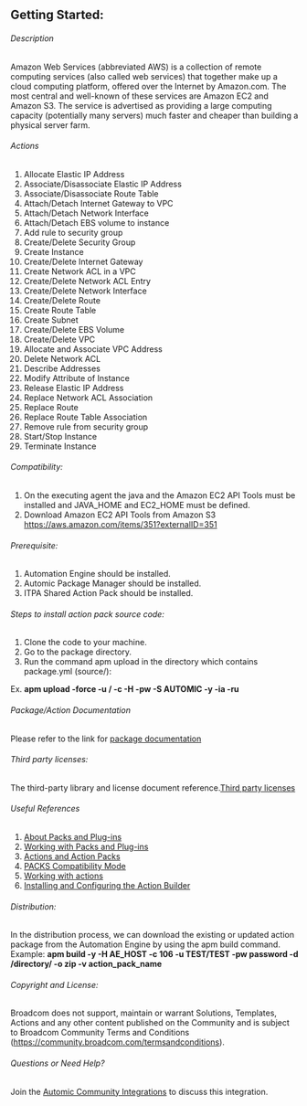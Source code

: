 ## Getting Started:


###### Description

Amazon Web Services (abbreviated AWS) is a collection of remote computing services (also called web services) that together make up a cloud computing platform, offered over the Internet by Amazon.com. 
The most central and well-known of these services are Amazon EC2 and Amazon S3. 
The service is advertised as providing a large computing capacity (potentially many servers) much faster and cheaper than building a physical server farm.
	
###### Actions

1.  Allocate Elastic IP Address
2.  Associate/Disassociate Elastic IP Address
3.	Associate/Disassociate Route Table
4.	Attach/Detach Internet Gateway to VPC
5.	Attach/Detach Network Interface
6.	Attach/Detach EBS volume to instance
7.	Add rule to security group
8.	Create/Delete Security Group
9.	Create Instance
10.	Create/Delete Internet Gateway
11.	Create Network ACL in a VPC
12.	Create/Delete Network ACL Entry
13.	Create/Delete Network Interface
14.	Create/Delete Route
15.	Create Route Table
16.	Create Subnet
17.	Create/Delete EBS Volume
18.	Create/Delete VPC
19.	Allocate and Associate VPC Address
20.	Delete Network ACL
21.	Describe Addresses
22.	Modify Attribute of Instance
23.	Release Elastic IP Address
24.	Replace Network ACL Association
25.	Replace Route
26.	Replace Route Table Association
27.	Remove rule from security group
28.	Start/Stop Instance
29.	Terminate Instance	

###### Compatibility:

1. On the executing agent the java and the Amazon EC2 API Tools must be installed and JAVA_HOME and EC2_HOME must be defined.
2. Download Amazon EC2 API Tools from Amazon S3 https://aws.amazon.com/items/351?externalID=351
	

###### Prerequisite:

1. Automation Engine should be installed.
2. Automic Package Manager should be installed.
3. ITPA Shared Action Pack should be installed. 

###### Steps to install action pack source code:

1. Clone the code to your machine.
2. Go to the package directory.
3. Run the command apm upload in the directory which contains package.yml (source/):

Ex. **apm upload -force -u <Name>/<Department> -c <Client-id> -H <Host> -pw <Password> -S AUTOMIC -y -ia -ru**


###### Package/Action Documentation

Please refer to the link for [package documentation](source/ae/DOCUMENTATION/PCK.AUTOMIC_AMAZON.PUB.DOC.xml)

###### Third party licenses:

The third-party library and license document reference.[Third party licenses](source/ae/DOCUMENTATION/PCK.AUTOMIC_AMAZON.PUB.LICENSES.xml)

###### Useful References

1. [About Packs and Plug-ins](https://docs.automic.com/documentation/webhelp/english/AA/12.3/DOCU/12.3/Automic%20Automation%20Guides/help.htm#PluginManager/PM_AboutPacksandPlugins.htm?Highlight=Action%20packs)
2. [Working with Packs and Plug-ins](https://docs.automic.com/documentation/webhelp/english/AA/12.3/DOCU/12.3/Automic%20Automation%20Guides/help.htm#PluginManager/PM_WorkingWith.htm#link10)
3. [Actions and Action Packs](https://docs.automic.com/documentation/webhelp/english/AA/12.3/DOCU/12.3/Automic%20Automation%20Guides/help.htm#_Common/ReleaseHighlights/RH_Plugin_PackageManager.htm?Highlight=Action%20packs)
4. [PACKS Compatibility Mode](https://docs.automic.com/documentation/webhelp/english/AA/12.3/DOCU/12.3/Automic%20Automation%20Guides/help.htm#AWA/Variables/UC_CLIENT_SETTINGS/UC_CLIENT_PACKS_COMPATIBILITY_MODE.htm?Highlight=Action%20packs)
5. [Working with actions](https://docs.automic.com/documentation/webhelp/english/AA/12.3/DOCU/12.3/Automic%20Automation%20Guides/help.htm#ActionBuilder/AB_WorkingWith.htm#link4)
6. [Installing and Configuring the Action Builder](https://docs.automic.com/documentation/webhelp/english/AA/12.3/DOCU/12.3/Automic%20Automation%20Guides/help.htm#ActionBuilder/install_configure_plugins_AB.htm?Highlight=Action%20packs)

###### Distribution: 

In the distribution process, we can download the existing or updated action package from the Automation Engine by using the apm build command.
Example: **apm build -y -H AE_HOST -c 106 -u TEST/TEST -pw password -d /directory/ -o zip -v action_pack_name**
			
			
###### Copyright and License: 

Broadcom does not support, maintain or warrant Solutions, Templates, Actions and any other content published on the Community and is subject to Broadcom Community Terms and Conditions (https://community.broadcom.com/termsandconditions).

###### Questions or Need Help? 

Join the [Automic Community Integrations](https://community.broadcom.com/communities/community-home?CommunityKey=83e49dd4-b93e-464a-a343-2bb1e51c13ec) to discuss this integration.

